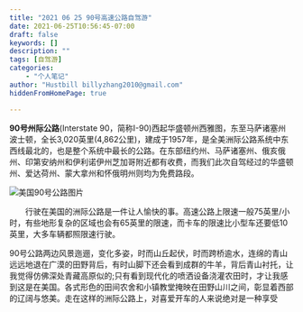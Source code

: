 ```yaml
---
title: "2021 06 25 90号高速公路自驾游"
date: 2021-06-25T10:56:45-07:00
draft: false
keywords: []
description: ""
tags: [自驾游]
categories: 
    - "个人笔记"
author: "Hustbill billyzhang2010@gmail.com"
hiddenFromHomePage: true

---
```




**90号州际公路**(Interstate 90，简称I-90)西起华盛顿州西雅图，东至马萨诸塞州波士顿，全长3,020英里(4,862公里)，建成于1957年，是全美洲际公路系统中东西线最北的，也是整个系统中最长的公路。在东部纽约州、马萨诸塞州、俄亥俄州、印第安纳州和伊利诺伊州芝加哥附近都有收费，而我们此次自驾经过的华盛顿州、爱达荷州、蒙大拿州和怀俄明州则均为免费路段。

 

![美国90号公路图片](https://qiniu.usitour.com/images/userfiles/images/90hao_20140917.jpeg)

 

　　行驶在美国的洲际公路是一件让人愉快的事。高速公路上限速一般75英里/小时，有些地形复杂的区域也会有65英里的限速，而卡车的限速比小型车还要低10英里，大多车辆都照限速行驶。

 

   90号公路两边风景迤逦，变化多姿，时而山丘起伏，时而跨桥逾水，连绵的青山远远地退在广漠的田野背后，有时山脚下还会看到成群的牛羊，背后青山衬托，让我觉得仿佛深处青藏高原似的;只有看到现代化的喷洒设备浇灌农田时，才让我感到这是在美国。各式形色的田间农舍和小镇教堂掩映在田野山川之间，彰显着西部的辽阔与悠美。走在这样的洲际公路上，对喜爱开车的人来说绝对是一种享受